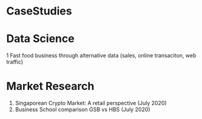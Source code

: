 # CaseStudies

# Data Science
1 Fast food business through alternative data (sales, online transaciton, web traffic)

# Market Research
1. Singaporean Crypto Market: A retail perspective (July 2020)
2. Business School comparison GSB vs HBS (July 2020)
